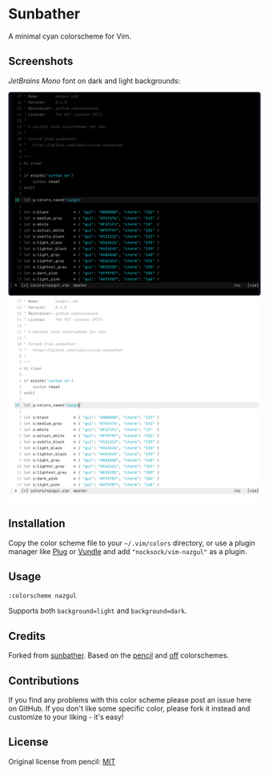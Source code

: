 # Sunbather

A minimal cyan colorscheme for Vim.

## Screenshots

*JetBrains Mono* font on dark and light backgrounds:

![](screenshots/dark.png)
![](screenshots/light.png)

## Installation

Copy the color scheme file to your `~/.vim/colors` directory, or use a plugin
manager like [Plug][] or [Vundle][] and add `"nocksock/vim-nazgul"`
as a plugin.

[vundle]: https://github.com/gmarik/Vundle.vim
[plug]: https://github.com/junegunn/vim-plug

## Usage

```
:colorscheme nazgul
```

Supports both `background=light` and `background=dark`.

## Credits

Forked from [sunbather][].
Based on the [pencil][] and [off][] colorschemes.

[sunbather]: https://github.com/nikolvs/vim-sunbather
[pencil]: https://github.com/reedes/vim-colors-pencil
[off]: https://github.com/reedes/vim-colors-off

## Contributions

If you find any problems with this color scheme please post an issue here on
GitHub. If you don't like some specific color, please fork it instead and customize
to your liking - it's easy!

## License

Original license from pencil: [MIT](LICENSE)
